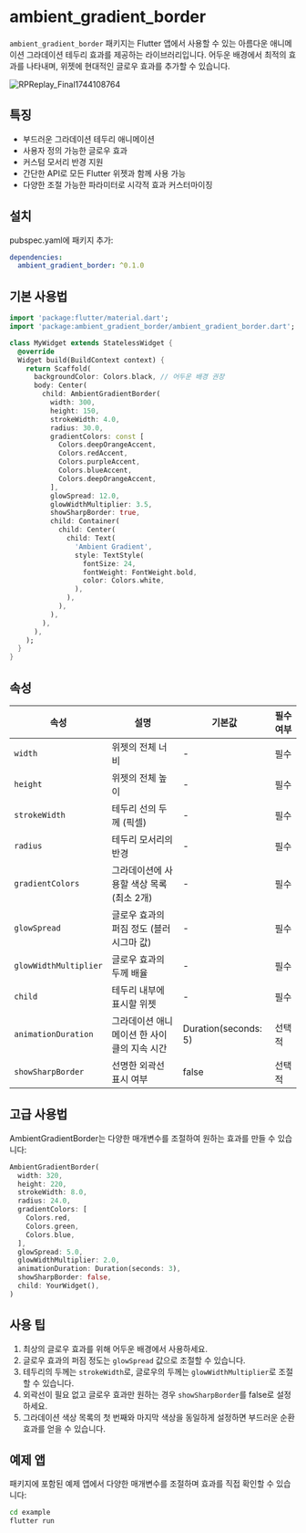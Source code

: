 # ambient_gradient_border

`ambient_gradient_border` 패키지는 Flutter 앱에서 사용할 수 있는 아름다운 애니메이션 그라데이션 테두리 효과를 제공하는 라이브러리입니다. 어두운 배경에서 최적의 효과를 나타내며, 위젯에 현대적인 글로우 효과를 추가할 수 있습니다.


![RPReplay_Final1744108764](https://github.com/user-attachments/assets/200bc9ff-4b4b-4321-a6c0-d267aaac4905)


## 특징

- 부드러운 그라데이션 테두리 애니메이션
- 사용자 정의 가능한 글로우 효과
- 커스텀 모서리 반경 지원
- 간단한 API로 모든 Flutter 위젯과 함께 사용 가능
- 다양한 조절 가능한 파라미터로 시각적 효과 커스터마이징

## 설치

pubspec.yaml에 패키지 추가:

```yaml
dependencies:
  ambient_gradient_border: ^0.1.0
```

## 기본 사용법

```dart
import 'package:flutter/material.dart';
import 'package:ambient_gradient_border/ambient_gradient_border.dart';

class MyWidget extends StatelessWidget {
  @override
  Widget build(BuildContext context) {
    return Scaffold(
      backgroundColor: Colors.black, // 어두운 배경 권장
      body: Center(
        child: AmbientGradientBorder(
          width: 300,
          height: 150,
          strokeWidth: 4.0,
          radius: 30.0,
          gradientColors: const [
            Colors.deepOrangeAccent,
            Colors.redAccent,
            Colors.purpleAccent,
            Colors.blueAccent,
            Colors.deepOrangeAccent,
          ],
          glowSpread: 12.0,
          glowWidthMultiplier: 3.5,
          showSharpBorder: true,
          child: Container(
            child: Center(
              child: Text(
                'Ambient Gradient',
                style: TextStyle(
                  fontSize: 24,
                  fontWeight: FontWeight.bold,
                  color: Colors.white,
                ),
              ),
            ),
          ),
        ),
      ),
    );
  }
}
```

## 속성

| 속성 | 설명 | 기본값 | 필수 여부 |
|---|---|---|---|
| `width` | 위젯의 전체 너비 | - | 필수 |
| `height` | 위젯의 전체 높이 | - | 필수 |
| `strokeWidth` | 테두리 선의 두께 (픽셀) | - | 필수 |
| `radius` | 테두리 모서리의 반경 | - | 필수 |
| `gradientColors` | 그라데이션에 사용할 색상 목록 (최소 2개) | - | 필수 |
| `glowSpread` | 글로우 효과의 퍼짐 정도 (블러 시그마 값) | - | 필수 |
| `glowWidthMultiplier` | 글로우 효과의 두께 배율 | - | 필수 |
| `child` | 테두리 내부에 표시할 위젯 | - | 필수 |
| `animationDuration` | 그라데이션 애니메이션 한 사이클의 지속 시간 | Duration(seconds: 5) | 선택적 |
| `showSharpBorder` | 선명한 외곽선 표시 여부 | false | 선택적 |

## 고급 사용법

AmbientGradientBorder는 다양한 매개변수를 조절하여 원하는 효과를 만들 수 있습니다:

```dart
AmbientGradientBorder(
  width: 320,
  height: 220,
  strokeWidth: 8.0,
  radius: 24.0,
  gradientColors: [
    Colors.red,
    Colors.green,
    Colors.blue,
  ],
  glowSpread: 5.0,
  glowWidthMultiplier: 2.0,
  animationDuration: Duration(seconds: 3),
  showSharpBorder: false,
  child: YourWidget(),
)
```

## 사용 팁

1. 최상의 글로우 효과를 위해 어두운 배경에서 사용하세요.
2. 글로우 효과의 퍼짐 정도는 `glowSpread` 값으로 조절할 수 있습니다.
3. 테두리의 두께는 `strokeWidth`로, 글로우의 두께는 `glowWidthMultiplier`로 조절할 수 있습니다.
4. 외곽선이 필요 없고 글로우 효과만 원하는 경우 `showSharpBorder`를 false로 설정하세요.
5. 그라데이션 색상 목록의 첫 번째와 마지막 색상을 동일하게 설정하면 부드러운 순환 효과를 얻을 수 있습니다.

## 예제 앱

패키지에 포함된 예제 앱에서 다양한 매개변수를 조절하며 효과를 직접 확인할 수 있습니다:

```bash
cd example
flutter run
```
